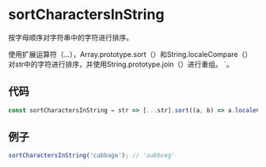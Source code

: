 # sortCharactersInString

按字母顺序对字符串中的字符进行排序。

使用扩展运算符（...），Array.prototype.sort（）和String.localeCompare（）对str中的字符进行排序，并使用String.prototype.join（）进行重组。 `。

## 代码

```js
const sortCharactersInString = str => [...str].sort((a, b) => a.localeCompare(b)).join('');
```

## 例子

```js
sortCharactersInString('cabbage'); // 'aabbceg'
```

